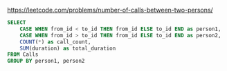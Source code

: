 https://leetcode.com/problems/number-of-calls-between-two-persons/

```sql
SELECT 
    CASE WHEN from_id < to_id THEN from_id ELSE to_id END as person1,
    CASE WHEN from_id > to_id THEN from_id ELSE to_id END as person2,
    COUNT(*) as call_count, 
    SUM(duration) as total_duration
FROM Calls  
GROUP BY person1, person2
```
